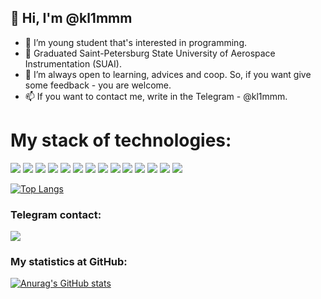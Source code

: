 ## 👋 Hi, I'm @kl1mmm

- 👀 I’m young student that's interested in programming.
- 🏢 Graduated Saint-Petersburg State University of Aerospace Instrumentation (SUAI).
- 📖 I’m always open to learning, advices and coop. So, if you want give some feedback - you are welcome.
- 📫 If you want to contact me, write in the Telegram - @kl1mmm.

# My stack of technologies:
<img src="https://img.shields.io/badge/Vue.JS-292929?style=for-the-badge&logo=Vue.js&logoColor=4FC08D"/> <img src="https://img.shields.io/badge/HTML-292929?style=for-the-badge&logo=HTML5&logoColor=A52A2A"/> <img src="https://img.shields.io/badge/CSS-292929?style=for-the-badge&logo=CSS3&logoColor=1572B6"/> <img src="https://img.shields.io/badge/JavaScript-292929?style=for-the-badge&logo=JavaScript&logoColor=F7DF1E"/> <img src="https://img.shields.io/badge/Python-292929?style=for-the-badge&logo=Python&logoColor=DAA520"/> <img src="https://img.shields.io/badge/Django-292929?style=for-the-badge&logo=Django&logoColor=A52A2A"/> <img src="https://img.shields.io/badge/SQL-292929?style=for-the-badge&logo=PostgreSQL&logoColor=4169E1"/> <img src="https://img.shields.io/badge/Bootstrap-292929?style=for-the-badge&logo=Bootstrap&logoColor=7952B3"/> <img src="https://img.shields.io/badge/Tailwind-292929?style=for-the-badge&logo=Tailwind CSS&logoColor=06B6D4"/> <img src="https://img.shields.io/badge/C++-292929?style=for-the-badge&logo=C&logoColor=#00599C"/> <img src="https://img.shields.io/badge/GitHub-292929?style=for-the-badge&logo=GitHub&logoColor=FFFFFF"/> <img src="https://img.shields.io/badge/3ds Max-292929?style=for-the-badge&logo=Blender&logoColor=#F5792A"/> <img src="https://img.shields.io/badge/Photoshop-292929?style=for-the-badge&logo=Adobe Photoshop&logoColor=#31A8FF"/> <img src="https://img.shields.io/badge/Figma-292929?style=for-the-badge&logo=Figma&logoColor=#F24E1E"/>


[![Top Langs](https://github-readme-stats.vercel.app/api/top-langs/?username=kl1mmm&layout=compact&theme=apprentice&langs_count=6)](https://github.com/anuraghazra/github-readme-stats)

### Telegram contact:
<a href="https://t.me/kl1mmm"><img src="https://img.shields.io/badge/Telegram-292929?style=for-the-badge&logo=Telegram&logoColor=#26A5E4"/></a>

### My statistics at GitHub:

[![Anurag's GitHub stats](https://github-readme-stats.vercel.app/api?username=kl1mmm&count_private=true&show_icons=true&hide=contribs,issues&theme=apprentice)](https://github.com/anuraghazra/github-readme-stats)

